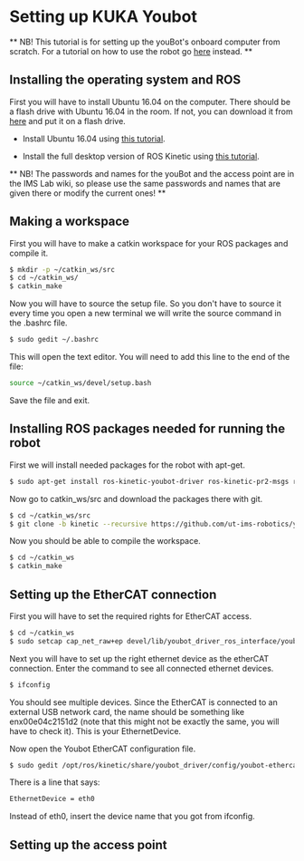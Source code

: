 # Setting up KUKA Youbot

** NB! This tutorial is for setting up the youBot's onboard computer from scratch. For a tutorial on how to use the robot go [here](https://github.com/ut-ims-robotics/youbot/tree/kinetic) instead. **

## Installing the operating system and ROS

First you will have to install Ubuntu 16.04 on the computer. There should be a flash drive with Ubuntu 16.04 in the room. If not, you can download it from [here](https://www.ubuntu.com/download/alternative-downloads) and put it on a flash drive.

- Install Ubuntu 16.04 using [this tutorial](https://tutorials.ubuntu.com/tutorial/tutorial-install-ubuntu-desktop-1604#0).

- Install the full desktop version of ROS Kinetic using [this tutorial](http://wiki.ros.org/kinetic/Installation/Ubuntu).

** NB! The passwords and names for the youBot and the access point are in the IMS Lab wiki, so please use the same passwords and names that are given there or modify the current ones! **

## Making a workspace

First you will have to make a catkin workspace for your ROS packages and compile it.

```bash
$ mkdir -p ~/catkin_ws/src
$ cd ~/catkin_ws/
$ catkin_make
```

Now you will have to source the setup file. So you don't have to source it every time you open a new terminal we will write the source command in the .bashrc file.

```bash
$ sudo gedit ~/.bashrc
```

This will open the text editor. You will need to add this line to the end of the file:

```bash
source ~/catkin_ws/devel/setup.bash
```

Save the file and exit.

## Installing ROS packages needed for running the robot

First we will install needed packages for the robot with apt-get.

```bash
$ sudo apt-get install ros-kinetic-youbot-driver ros-kinetic-pr2-msgs ros-kinetic-brics-actuator ros-kinetic-moveit git
```

Now go to catkin_ws/src and download the packages there with git.

```bash
$ cd ~/catkin_ws/src
$ git clone -b kinetic --recursive https://github.com/ut-ims-robotics/youbot.git
```

Now you should be able to compile the workspace.

```bash
$ cd ~/catkin_ws
$ catkin_make
```

## Setting up the EtherCAT connection

First you will have to set the required rights for EtherCAT access.

```bash
$ cd ~/catkin_ws
$ sudo setcap cap_net_raw+ep devel/lib/youbot_driver_ros_interface/youbot_driver_ros_interface
```
 Next you will have to set up the right ethernet device as the etherCAT connection. Enter the command to see all connected ethernet devices.
 
 ```bash
$ ifconfig
```
 
 You should see multiple devices. Since the EtherCAT is connected to an external USB network card, the name should be something like enx00e04c2151d2 (note that this might not be exactly the same, you will have to check it). This is your EthernetDevice.
 
 Now open the Youbot EtherCAT configuration file.
 
 ```bash
$ sudo gedit /opt/ros/kinetic/share/youbot_driver/config/youbot-ethercat.cfg
```
There is a line that says:

 ```bash
EthernetDevice = eth0
```

Instead of eth0, insert the device name that you got from ifconfig.

## Setting up the access point






 









